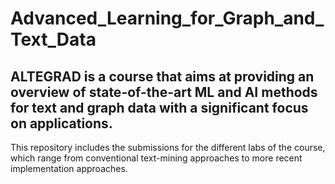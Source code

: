 # Advanced_Learning_for_Graph_and_Text_Data

## ALTEGRAD is a course that aims at providing an overview of state-of-the-art ML and AI methods for text and graph data with a significant focus on applications.

This repository includes the submissions for the different labs of the course, which range from conventional text-mining approaches to more recent implementation approaches.
